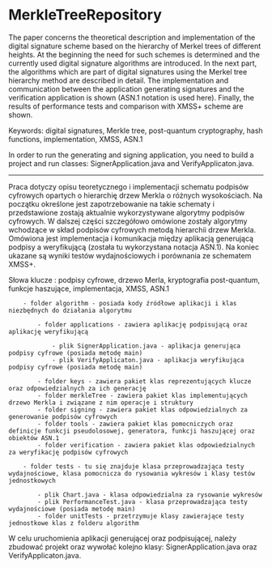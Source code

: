 # MerkleTreeRepository
The paper concerns the theoretical description and implementation of the digital signature scheme based on the hierarchy of Merkel trees of different heights. At the beginning the need for such schemes is determined and the currently used digital signature algorithms are introduced. In the next part, the algorithms which are part of digital signatures using the Merkel tree hierarchy method are described in detail. The implementation and communication between the application generating signatures and the verification application is shown (ASN.1 notation is used here). Finally, the results of performance tests and comparison with XMSS+ scheme are shown.

Keywords: digital signatures, Merkle tree, post-quantum cryptography, hash functions, implementation, XMSS, ASN.1

In order to run the generating and signing application, you need to build a project and run classes: 
SignerApplication.java and VerifyApplicaton.java.


---------------------------------------------------------------------------------------------------------------------------

Praca dotyczy opisu teoretycznego i implementacji schematu podpisów cyfrowych opartych o hierarchię drzew Merkla o różnych wysokościach. Na początku określone jest zapotrzebowanie na takie schematy i przedstawione zostają aktualnie wykorzystywane algorytmy podpisów cyfrowych. W dalszej części szczegółowo omówione zostały algorytmy wchodzące w skład podpisów cyfrowych metodą hierarchii drzew Merkla. Omówiona jest implementacja i komunikacja między aplikacją generującą podpisy a weryfikującą (została tu wykorzystana notacja ASN.1). Na koniec ukazane są wyniki testów wydajnościowych i porównania ze schematem XMSS+.

Słowa klucze : podpisy cyfrowe, drzewo Merla, kryptografia post-quantum, funkcje haszujące, implementacja, XMSS, ASN.1



        - folder algorithm - posiada kody źródłowe aplikacji i klas niezbędnych do działania algorytmu

            - folder applications - zawiera aplikację podpisującą oraz aplikację weryfikującą

                - plik SignerApplication.java - aplikacja generująca podpisy cyfrowe (posiada metodę main)
                - plik VerifyApplicaton.java - aplikacja weryfikująca podpisy cyfrowe (posiada metodę main)

            - folder keys - zawiera pakiet klas reprezentujących klucze oraz odpowiedzialnych za ich generację
            - folder merkleTree - zawiera pakiet klas implementujących drzewo Merkla i związane z nim operacje i struktury
            - folder signing - zawiera pakiet klas odpowiedzialnych za generowanie podpisów cyfrowych
            - folder tools - zawiera pakiet klas pomocniczych oraz definicje funkcji pseudolosowej, generatora, funkcji haszującej oraz obiektów ASN.1
            - folder verification - zawiera pakiet klas odpowiedzialnych za weryfikację podpisów cyfrowych

        - folder tests - tu się znajduje klasa przeprowadzająca testy wydajnościowe, klasa pomocnicza do rysowania wykresów i klasy testów jednostkowych

            - plik Chart.java - klasa odpowiedzialna za rysowanie wykresów
            - plik PerformanceTest.java - klasa przeprowadzająca testy wydajnościowe (posiada metodę main)
            - folder unitTests - przetrzymuje klasy zawierające testy jednostkowe klas z folderu algorithm


W celu uruchomienia aplikacji generującej oraz podpisującej, należy zbudować projekt oraz wywołać kolejno klasy: SignerApplication.java oraz VerifyApplicaton.java.
